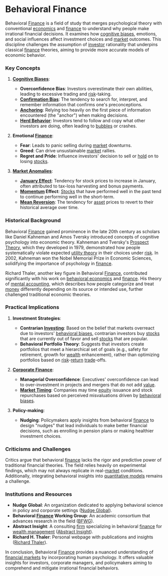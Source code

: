 # Behavioral Finance

Behavioral [Finance](../f/finance.md) is a field of study that merges psychological theory with conventional [economics](../e/economics.md) and [finance](../f/finance.md) to understand why people make irrational financial decisions. It examines how [cognitive biases](../c/cognitive_biases_in_trading.md), emotions, and social influences affect investment choices and [market](../m/market.md) outcomes. This discipline challenges the assumption of [investor](../i/investor.md) rationality that underpins classical [finance](../f/finance.md) theories, aiming to provide more accurate models of economic behavior.

### Key Concepts

1. **[Cognitive Biases](../c/cognitive_biases_in_trading.md)**:
   - **Overconfidence Bias**: Investors overestimate their own abilities, leading to excessive trading and [risk](../r/risk.md)-taking.
   - **[Confirmation Bias](../c/confirmation_bias.md)**: The tendency to search for, interpret, and remember information that confirms one's preconceptions.
   - **[Anchoring](../a/anchoring.md)**: Relying too heavily on the first piece of information encountered (the "anchor") when making decisions.
   - **[Herd Behavior](../h/herd_behavior_in_trading.md)**: Investors tend to follow and copy what other investors are doing, often leading to [bubbles](../b/bubble.md) or crashes.

2. **Emotional [Finance](../f/finance.md)**:
   - **Fear**: Leads to panic selling during [market](../m/market.md) downturns.
   - **Greed**: Can drive unsustainable [market](../m/market.md) rallies.
   - **Regret and Pride**: Influence investors' decision to sell or [hold](../h/hold.md) on to losing [stocks](../s/stock.md).

3. **[Market Anomalies](../m/market_anomalies.md)**:
   - **[January Effect](../j/january_effect.md)**: Tendency for stock prices to increase in January, often attributed to tax-loss harvesting and bonus payments.
   - **[Momentum](../m/momentum.md) Effect**: [Stocks](../s/stock.md) that have performed well in the past tend to continue performing well in the short-term.
   - **[Mean Reversion](../m/mean_reversion.md)**: The tendency for [asset](../a/asset.md) prices to revert to their historical average over time.

### Historical Background

Behavioral [Finance](../f/finance.md) gained prominence in the late 20th century as scholars like Daniel Kahneman and Amos Tversky introduced concepts of cognitive psychology into economic theory. Kahneman and Tversky's [Prospect Theory](../p/prospect_theory_in_trading.md), which they developed in 1979, demonstrated how people systematically violate expected [utility theory](../u/utility_theory_in_trading.md) in their choices under [risk](../r/risk.md). In 2002, Kahneman won the Nobel Memorial Prize in Economic Sciences, solidifying the importance of psychology in [finance](../f/finance.md).

Richard Thaler, another key figure in Behavioral [Finance](../f/finance.md), contributed significantly with his work on [behavioral economics](../b/behavioral_economics.md) and [finance](../f/finance.md). His theory of [mental accounting](../m/mental_accounting.md), which describes how people categorize and treat [money](../m/money.md) differently depending on its source or intended use, further challenged traditional economic theories.

### Practical Implications

1. **Investment Strategies**:
   - **Contrarian [Investing](../i/investing.md)**: Based on the belief that markets overreact due to investors' [behavioral biases](../b/behavioral_biases_in_trading.md), contrarian investors buy [stocks](../s/stock.md) that are currently out of favor and sell [stocks](../s/stock.md) that are popular.
   - **Behavioral Portfolio Theory**: Suggests that investors create portfolios that meet a hierarchical set of goals (e.g., safety for retirement, growth for [wealth](../w/wealth.md) enhancement), rather than optimizing portfolios based on [risk](../r/risk.md)-[return](../r/return.md) [trade](../t/trade.md)-offs.

2. **[Corporate Finance](../c/corporate_finance.md)**:
   - **Managerial Overconfidence**: Executives' overconfidence can lead to over-investment in projects and mergers that do not add [value](../v/value.md).
   - **[Market Timing](../m/market_timing.md)**: Companies may time [equity](../e/equity.md) issuance and stock repurchases based on perceived misvaluations driven by [behavioral biases](../b/behavioral_biases_in_trading.md).

3. **Policy-making**:
   - **Nudging**: Policymakers apply insights from behavioral [finance](../f/finance.md) to design "nudges" that lead individuals to make better financial decisions, such as enrolling in pension plans or making healthier investment choices.

### Criticisms and Challenges

Critics argue that behavioral [finance](../f/finance.md) lacks the rigor and predictive power of traditional financial theories. The field relies heavily on experimental findings, which may not always replicate in real-[market](../m/market.md) conditions. Additionally, integrating behavioral insights into [quantitative models](../q/quantitative_models.md) remains a challenge.

### Institutions and Resources

- **Nudge Global**: An organization dedicated to applying behavioral science in policy and corporate settings ([Nudge Global](https://gds.blog.gov.uk/about/nudge-unit/)).
- **Behavioral [Finance](../f/finance.md) Working Group**: An academic consortium that advances research in the field ([BFWG](https://www.cass.city.ac.uk/faculties-and-research/centres/behavioral-finance-working-group)).
- **Abstract Insight**: A consulting [firm](../f/firm.md) specializing in behavioral [finance](../f/finance.md) for [wealth management](../w/wealth_management.md) ([Abstract Insight](https://www.abstractinsight.com)).
- **Richard H. Thaler**: Personal webpage with publications and insights ([Richard Thaler](https://faculty.chicagobooth.edu/richard.thaler/)).

In conclusion, Behavioral [Finance](../f/finance.md) provides a nuanced understanding of [financial markets](../f/financial_market.md) by incorporating human psychology. It offers valuable insights for investors, corporate managers, and policymakers aiming to comprehend and mitigate irrational financial behaviors.